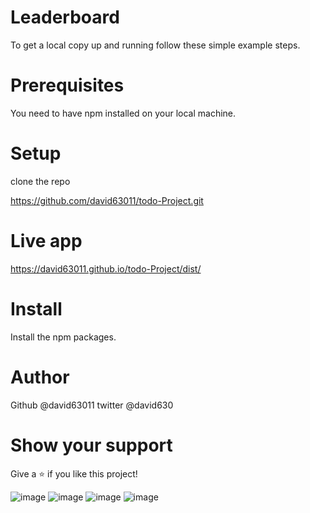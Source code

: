 # Leaderboard

To get a local copy up and running follow these simple example steps.

# Prerequisites

You need to have npm installed on your local machine.

# Setup

clone the repo

https://github.com/david63011/todo-Project.git

# Live app
https://david63011.github.io/todo-Project/dist/

# Install

Install the npm packages.

# Author

Github @david63011
twitter @david630

# Show your support

Give a ⭐️ if you like this project!

![image](https://user-images.githubusercontent.com/100854975/196720622-be2027c2-9ff4-46f1-b57b-2f774a539993.png)
![image](https://user-images.githubusercontent.com/100854975/196720810-2ac7aa3a-3b37-463e-a064-e6be894b20c4.png)
![image](https://user-images.githubusercontent.com/100854975/196720989-70741b12-cbf4-4e08-aa93-4a245f99a2e7.png)
![image](https://user-images.githubusercontent.com/100854975/196721117-b5a72ecd-fed2-41b5-ac0d-5ecb7c499bea.png)
